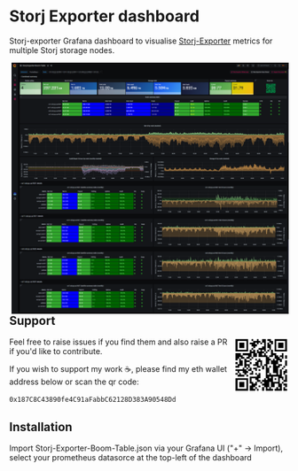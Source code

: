 # Storj Exporter dashboard
Storj-exporter Grafana dashboard to visualise [Storj-Exporter](https://github.com/anclrii/Storj-Exporter) metrics for multiple Storj storage nodes.

<img src="storj-exporter-boom-table.png" alt="0x187C8C43890fe4C91aFabbC62128D383A90548Dd" hight=500 width=500 align="right"/> 

## Support
<img src="https://github.com/anclrii/Storj-Exporter/raw/master/qr.png" alt="0x187C8C43890fe4C91aFabbC62128D383A90548Dd" hight=100 width=100 align="right"/> 

Feel free to raise issues if you find them and also raise a PR if you'd like to contribute.

If you wish to support my work :coffee:, please find my eth wallet address below or scan the qr code:

`0x187C8C43890fe4C91aFabbC62128D383A90548Dd`

## Installation
Import Storj-Exporter-Boom-Table.json via your Grafana UI ("+" -> Import), select your prometheus datasorce at the top-left of the dashboard
